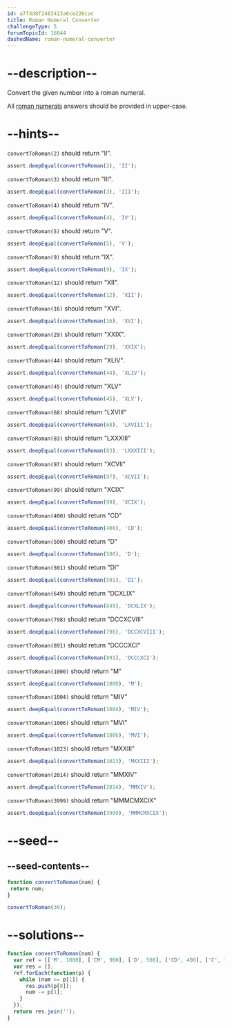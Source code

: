 ```yaml
---
id: a7f4d8f2483413a6ce226cac
title: Roman Numeral Converter
challengeType: 5
forumTopicId: 16044
dashedName: roman-numeral-converter
---
```


# --description--

Convert the given number into a roman numeral.

All [roman numerals](http://www.mathsisfun.com/roman-numerals.html) answers should be provided in upper-case.

# --hints--

`convertToRoman(2)` should return "II".

```js
assert.deepEqual(convertToRoman(2), 'II');
```

`convertToRoman(3)` should return "III".

```js
assert.deepEqual(convertToRoman(3), 'III');
```

`convertToRoman(4)` should return "IV".

```js
assert.deepEqual(convertToRoman(4), 'IV');
```

`convertToRoman(5)` should return "V".

```js
assert.deepEqual(convertToRoman(5), 'V');
```

`convertToRoman(9)` should return "IX".

```js
assert.deepEqual(convertToRoman(9), 'IX');
```

`convertToRoman(12)` should return "XII".

```js
assert.deepEqual(convertToRoman(12), 'XII');
```

`convertToRoman(16)` should return "XVI".

```js
assert.deepEqual(convertToRoman(16), 'XVI');
```

`convertToRoman(29)` should return "XXIX".

```js
assert.deepEqual(convertToRoman(29), 'XXIX');
```

`convertToRoman(44)` should return "XLIV".

```js
assert.deepEqual(convertToRoman(44), 'XLIV');
```

`convertToRoman(45)` should return "XLV"

```js
assert.deepEqual(convertToRoman(45), 'XLV');
```

`convertToRoman(68)` should return "LXVIII"

```js
assert.deepEqual(convertToRoman(68), 'LXVIII');
```

`convertToRoman(83)` should return "LXXXIII"

```js
assert.deepEqual(convertToRoman(83), 'LXXXIII');
```

`convertToRoman(97)` should return "XCVII"

```js
assert.deepEqual(convertToRoman(97), 'XCVII');
```

`convertToRoman(99)` should return "XCIX"

```js
assert.deepEqual(convertToRoman(99), 'XCIX');
```

`convertToRoman(400)` should return "CD"

```js
assert.deepEqual(convertToRoman(400), 'CD');
```

`convertToRoman(500)` should return "D"

```js
assert.deepEqual(convertToRoman(500), 'D');
```

`convertToRoman(501)` should return "DI"

```js
assert.deepEqual(convertToRoman(501), 'DI');
```

`convertToRoman(649)` should return "DCXLIX"

```js
assert.deepEqual(convertToRoman(649), 'DCXLIX');
```

`convertToRoman(798)` should return "DCCXCVIII"

```js
assert.deepEqual(convertToRoman(798), 'DCCXCVIII');
```

`convertToRoman(891)` should return "DCCCXCI"

```js
assert.deepEqual(convertToRoman(891), 'DCCCXCI');
```

`convertToRoman(1000)` should return "M"

```js
assert.deepEqual(convertToRoman(1000), 'M');
```

`convertToRoman(1004)` should return "MIV"

```js
assert.deepEqual(convertToRoman(1004), 'MIV');
```

`convertToRoman(1006)` should return "MVI"

```js
assert.deepEqual(convertToRoman(1006), 'MVI');
```

`convertToRoman(1023)` should return "MXXIII"

```js
assert.deepEqual(convertToRoman(1023), 'MXXIII');
```

`convertToRoman(2014)` should return "MMXIV"

```js
assert.deepEqual(convertToRoman(2014), 'MMXIV');
```

`convertToRoman(3999)` should return "MMMCMXCIX"

```js
assert.deepEqual(convertToRoman(3999), 'MMMCMXCIX');
```

# --seed--

## --seed-contents--

```js
function convertToRoman(num) {
 return num;
}

convertToRoman(36);
```

# --solutions--

```js
function convertToRoman(num) {
  var ref = [['M', 1000], ['CM', 900], ['D', 500], ['CD', 400], ['C', 100], ['XC', 90], ['L', 50], ['XL', 40], ['X', 10], ['IX', 9], ['V', 5], ['IV', 4], ['I', 1]];
  var res = [];
  ref.forEach(function(p) {
    while (num >= p[1]) {
      res.push(p[0]);
      num -= p[1];
    }
  });
  return res.join('');
}
```